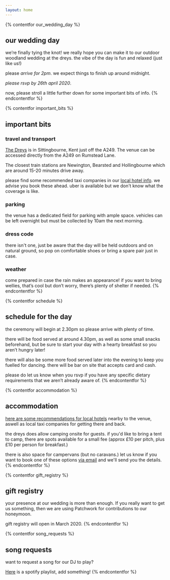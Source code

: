 ```yaml
---
layout: home
---
```


{% contentfor our_wedding_day %}
## our wedding day
we’re finally tying the knot! we really hope you can make it to our outdoor woodland wedding at the dreys. the vibe of the day is fun and relaxed (just like us!)

please *arrive for 2pm*. we expect things to finish up around midnight.

*please rsvp by 26th april 2020*. 

now, please stroll a little further down for some important bits of info.
{% endcontentfor %}







{% contentfor important_bits %}
## important bits 

### travel and transport

[The Dreys](https://goo.gl/maps/MvAhQwRPBMmsNPfz7) is in Sittingbourne, Kent just off the A249. The venue can be accessed directly from the A249 on Rumstead Lane.

The closest train stations are Newington, Bearsted and Hollingbourne which are around 15-20 minutes drive away.

please find some recommended taxi companies in our [local hotel info](/assets/local-hotel-info.pdf). we advise you book these ahead. uber is available but we don't know what the coverage is like.

### parking

the venue has a dedicated field for parking with ample space. vehicles can be left overnight but must be collected by 10am the next morning.

### dress code

there isn't one, just be aware that the day will be held outdoors and on natural ground, so pop on comfortable shoes or bring a spare pair just in case.

### weather

come prepared in case the rain makes an appearance! if you want to bring wellies, that’s cool but don’t worry, there’s plenty of shelter if needed.
{% endcontentfor %}







{% contentfor schedule %}
## schedule for the day

the ceremony will begin at 2.30pm so please arrive with plenty of time.

there will be food served at around 4.30pm, as well as some small snacks beforehand, but be sure to start your day with a hearty breakfast so you aren’t hungry later!

there will also be some more food served later into the evening to keep you fuelled for dancing. there will be bar on site that accepts card and cash.

please do let us know when you rsvp if you have any specific dietary requirements that we aren’t already aware of.
{% endcontentfor %}







{% contentfor accommodation %}
## accommodation
[here are some recommendations for local hotels](/assets/local-hotel-info.pdf) nearby to the venue, aswell as local taxi companies for getting there and back.

the dreys does allow camping onsite for guests. if you'd like to bring a tent to camp, there are spots available for a small fee (approx £10 per pitch, plus £10 per person for breakfast.)

there is also space for campervans (but no caravans.) let us know if you want to book one of these options [via email](mailto:wedding@joshdavenport.co.uk) and we'll send you the details.
{% endcontentfor %}







{% contentfor gift_registry %}
## gift registry
your presence at our wedding is more than enough. If you really want to get us something, then we are using Patchwork for contributions to our honeymoon. 

gift registry will open in March 2020. 
{% endcontentfor %}







{% contentfor song_requests %}
## song requests
want to request a song for our DJ to play? 

[Here](https://open.spotify.com/playlist/57SHueVxbTYvvmQWNTkbac?si=SPro-bAlQtSnb3Eh-O60iA) is a spotify playlist, add something!
{% endcontentfor %}